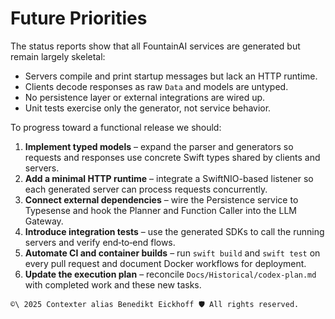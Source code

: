 # Future Priorities

The status reports show that all FountainAI services are generated but remain largely skeletal:
- Servers compile and print startup messages but lack an HTTP runtime.
- Clients decode responses as raw `Data` and models are untyped.
- No persistence layer or external integrations are wired up.
- Unit tests exercise only the generator, not service behavior.

To progress toward a functional release we should:

1. **Implement typed models** – expand the parser and generators so requests and responses use concrete Swift types shared by clients and servers.
2. **Add a minimal HTTP runtime** – integrate a SwiftNIO-based listener so each generated server can process requests concurrently.
3. **Connect external dependencies** – wire the Persistence service to Typesense and hook the Planner and Function Caller into the LLM Gateway.
4. **Introduce integration tests** – use the generated SDKs to call the running servers and verify end‑to‑end flows.
5. **Automate CI and container builds** – run `swift build` and `swift test` on every pull request and document Docker workflows for deployment.
6. **Update the execution plan** – reconcile `Docs/Historical/codex-plan.md` with completed work and these new tasks.


````text
©\ 2025 Contexter alias Benedikt Eickhoff 🛡️ All rights reserved.
````

